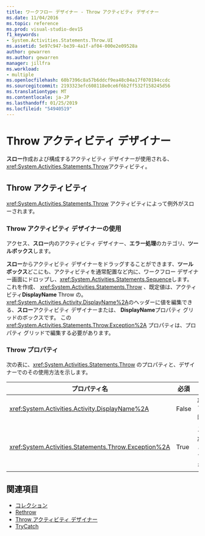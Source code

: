 ```yaml
---
title: ワークフロー デザイナー - Throw アクティビティ デザイナー
ms.date: 11/04/2016
ms.topic: reference
ms.prod: visual-studio-dev15
f1_keywords:
- System.Activities.Statements.Throw.UI
ms.assetid: 5e97c947-be39-4a1f-af04-000e2e09528a
author: gewarren
ms.author: gewarren
manager: jillfra
ms.workload:
- multiple
ms.openlocfilehash: 60b7396c8a57b6ddcf9ea48c04a17f070194ccdc
ms.sourcegitcommit: 2193323efc608118e0ce6f6b2ff532f158245d56
ms.translationtype: MT
ms.contentlocale: ja-JP
ms.lasthandoff: 01/25/2019
ms.locfileid: "54940519"
---
```

# <a name="throw-activity-designer"></a>Throw アクティビティ デザイナー

**スロー**作成および構成するアクティビティ デザイナーが使用される、<xref:System.Activities.Statements.Throw>アクティビティ。

## <a name="the-throw-activity"></a>Throw アクティビティ

<xref:System.Activities.Statements.Throw> アクティビティによって例外がスローされます。

### <a name="using-the-throw-activity-designer"></a>Throw アクティビティ デザイナーの使用

アクセス、**スロー**内のアクティビティ デザイナー、**エラー処理**のカテゴリ、**ツールボックス**します。

**スロー**からアクティビティ デザイナーをドラッグすることができます、**ツールボックス**どこにも、アクティビティを通常配置など内に、ワークフロー デザイナー画面にドロップし、<xref:System.Activities.Statements.Sequence>します。 これを作成、 <xref:System.Activities.Statements.Throw> 、既定値は、アクティビティ**DisplayName** Throw の。 <xref:System.Activities.Activity.DisplayName%2A>のヘッダーに値を編集できる、**スロー**アクティビティ デザイナーまたは、 **DisplayName**プロパティ グリッドのボックスです。 この <xref:System.Activities.Statements.Throw.Exception%2A> プロパティは、プロパティ グリッドで編集する必要があります。

### <a name="the-throw-properties"></a>Throw プロパティ

次の表に、<xref:System.Activities.Statements.Throw> のプロパティと、デザイナーでのその使用方法を示します。

|プロパティ名|必須|使用方法|
|-|--------------|-|
|<xref:System.Activities.Activity.DisplayName%2A>|False|<xref:System.Activities.Statements.Throw> アクティビティの表示名を指定します (省略可能)。 既定値は Throw です。|
|<xref:System.Activities.Statements.Throw.Exception%2A>|True|スローされる例外。 この例外は、<xref:System.Exception> から派生していることが必要です。 例外を指定するには、プロパティ グリッドで Visual Basic の式を入力します。|

## <a name="see-also"></a>関連項目

- [コレクション](../workflow-designer/collection-activity-designers.md)
- [Rethrow](../workflow-designer/rethrow-activity-designer.md)
- [Throw アクティビティ デザイナー](../workflow-designer/throw-activity-designer.md)
- [TryCatch](../workflow-designer/trycatch-activity-designer.md)